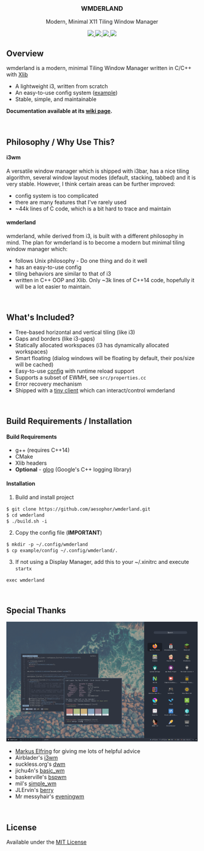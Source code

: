 <div align="center">

<h3>WMDERLAND</h3>
<p>Modern, Minimal X11 Tiling Window Manager</p>

<a href="http://hits.dwyl.io/aesophor/Wmderland">
  <img src="http://hits.dwyl.io/aesophor/Wmderland.svg">
</a>
<a href="https://github.com/aesophor/wmderland/blob/master/LICENSE">
  <img src="https://img.shields.io/badge/license-MIT-brightgreen.svg">
 </a>
<a href="https://travis-ci.org/aesophor/wmderland">
  <img src="https://travis-ci.org/aesophor/wmderland.svg?branch=master">
</a>

<img src="https://github.com/aesophor/wmderland/raw/master/.meta/tiling.png">
</div>

## Overview
wmderland is a modern, minimal Tiling Window Manager written in C/C++ with [Xlib](https://en.wikipedia.org/wiki/Xlib)

* A lightweight i3, written from scratch
* An easy-to-use config system ([example](https://github.com/aesophor/wmderland/blob/master/example/config))
* Stable, simple, and maintainable

**Documentation available at its [wiki page](https://github.com/aesophor/wmderland/wiki).**

<br>

## Philosophy / Why Use This?
#### i3wm
A versatile window manager which is shipped with i3bar, has a nice tiling algorithm, several window layout modes (default, stacking, tabbed) and it is very stable. However, I think certain areas can be further improved:
* config system is too complicated
* there are many features that I've rarely used
* ~44k lines of C code, which is a bit hard to trace and maintain

#### wmderland
wmderland, while derived from i3, is built with a different philosophy in mind. The plan for wmderland is to become a modern but minimal tiling window manager which:
* follows Unix philosophy - Do one thing and do it well
* has an easy-to-use config
* tiling behaviors are similar to that of i3
* written in C++ OOP and Xlib. Only ~3k lines of C++14 code, hopefully it will be a lot easier to maintain.

<br>

## What's Included?
* Tree-based horizontal and vertical tiling (like i3)
* Gaps and borders (like i3-gaps)
* Statically allocated workspaces (i3 has dynamically allocated workspaces)
* Smart floating (dialog windows will be floating by default, their pos/size will be cached)
* Easy-to-use [config](https://github.com/aesophor/wmderland/blob/master/example/config) with runtime reload support
* Supports a subset of EWMH, see `src/properties.cc`
* Error recovery mechanism
* Shipped with a [tiny client](https://github.com/aesophor/wmderland/tree/master/ipc-client) which can interact/control wmderland

<br>

## Build Requirements / Installation
#### Build Requirements
* g++ (requires C++14)
* CMake
* Xlib headers
* **Optional** - [glog](https://github.com/google/glog) (Google's C++ logging library)

#### Installation
1. Build and install project
```
$ git clone https://github.com/aesophor/wmderland.git
$ cd wmderland
$ ./build.sh -i
```

2. Copy the config file (**IMPORTANT**)
```
$ mkdir -p ~/.config/wmderland
$ cp example/config ~/.config/wmderland/.
```

3. If not using a Display Manager, add this to your ~/.xinitrc and execute `startx`
```
exec wmderland
```

<br>

## Special Thanks
![](https://github.com/aesophor/wmderland/raw/master/.meta/floating.png)

* [Markus Elfring](https://github.com/elfring) for giving me lots of helpful advice
* Airblader's [i3wm](https://github.com/i3/i3)
* suckless.org's [dwm](https://dwm.suckless.org/)
* jichu4n's [basic_wm](https://github.com/jichu4n/basic_wm)
* baskerville's [bspwm](https://github.com/baskerville/bspwm)
* mil's [simple_wm](https://github.com/mil/simple-wm)
* JLErvin's [berry](https://github.com/JLErvin/berry)
* Mr messyhair's [eveningwm](https://gitlab.com/mrmessyhair/eveningwm/blob/master/eveningwm.c)

<br>

## License
Available under the [MIT License](https://github.com/aesophor/wmderland/blob/master/LICENSE)
